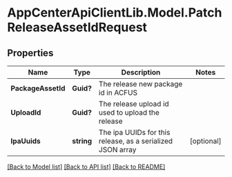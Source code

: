 # AppCenterApiClientLib.Model.PatchReleaseAssetIdRequest
## Properties

Name | Type | Description | Notes
------------ | ------------- | ------------- | -------------
**PackageAssetId** | **Guid?** | The release new package id in ACFUS | 
**UploadId** | **Guid?** | The release upload id used to upload the release | 
**IpaUuids** | **string** | The ipa UUIDs for this release, as a serialized JSON array | [optional] 

[[Back to Model list]](../README.md#documentation-for-models) [[Back to API list]](../README.md#documentation-for-api-endpoints) [[Back to README]](../README.md)

